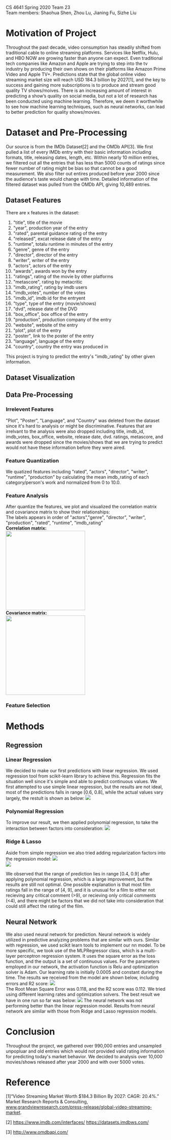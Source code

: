 CS 4641 Spring 2020 Team 23  
Team members: Shaohua Shen, Zhou Lu, Jianing Fu, Sizhe Liu

# Motivation of Project

Throughout the past decade, video consumption has steadily shifted from traditional cable to online streaming platforms. Services like Netflix, Hulu, and HBO NOW are growing faster than anyone can expect. Even traditional tech companies like Amazon and Apple are trying to step into the tv industry by producing their own shows on their platforms like Amazon Prime Video and Apple TV+. Predictions state that the global online video streaming market size will reach USD 184.3 billion by 2027[1], and the key to success and gaining more subscriptions is to produce and stream good quality TV shows/moives. There is an increasing amount of interest in predicting a show’s quality on social media, but not a lot of research has been conducted using machine learning. Therefore, we deem it worthwhile to see how machine learning techniques, such as neural networks, can lead to better prediction for quality shows/movies.


# Dataset and Pre-Processing
Our source is from the IMDb Dataset[2] and the OMDb API[3]. We first pulled a list of every IMDb entry with their basic information including formats, title, releasing dates, length, etc. Within nearly 10 million entries, we filtered out all the entries that has less than 5000 counts of ratings since fewer number of rating might be bias so that cannot be a good measurement. We also filter out entires produced before year 2000 since the audience's taste would change with time.
Detailed information of the filtered dataset was pulled from the OMDb API, giving 10,489 entries.

## Dataset Features
There are x features in the dataset:
1. "title", title of the movie
2. "year", production year of the entry
3. "rated", parental guidance rating of the entry
4. "released", excat release date of the entry
5. "runtime", totalu runtime in minutes of the entry
6. "genre", genre of the entry
7. "director", director of the entry
8. "writer", writer of the entry
9. "actors", actors of the entry
10. "awards", awards won by the entry
11. "ratings", rating of the movie by other platforms
12. "metascore", rating by metacritic
13. "imdb_rating", rating by imdb users
14. "imdb_votes", number of the votes
15. "imdb_id", imdb id for the entryent
16. "type", type of the entry (movie/shows)
17. "dvd", release date of the DVD
18. "box_office", box office of the entry
19. "production", production company of the entry 
20. "website", website of the entry
21. "plot", plot of the entry
22. "poster", link to the poster of the entry
23. "language", language of the entry 
24. "country", country the entry was produced in 

This project is trying to predict the entry's "imdb_rating" by other given information.

## Dataset Visualization
## Data Pre-Processing
### Irrelevent Features
"Plot", "Poster", "Language", and "Country" was deleted from the dataset since it's hard to analysis or might be discriminative.
Features that are irrelvant to the analysis were also dropped including title, imdb_id, imdb_votes, box_office, website, release date, dvd.
ratings, metascore, and awards were dropped since the movies/shows that we are trying to predict would not have these information before they were aired.

### Feature Quantization 
We quatized features including "rated", "actors", "director", "writer", "runtime", "production" by calculating the mean imdb_rating of each category/person's work and normalized from 0 to 10.0.

### Feature Analysis
After quantize the features, we plot and visualized the correlation matrix and covariance matrix to show their relationships:  
The labels appears in order of "actors","genre", "director", "writer", "production", "rated", "runtime", "imdb_rating"  
**Correlation matrix:  
<img src="img/cor_mat.png" width="250">  
Covariance matrix:**  
<img src="img/cov_mat.png" width="250">  

### Feature Selection


# Methods
## Regression
### Linear Regression
We decided to make our first predictions with linear regression. We used regression tool from scikit-learn library to achieve this. Regression fits the situation well since it's simple and able to predict continuous values. We first attempted to use simple linear regression, but the results are not ideal, most of the predictions falls in range [0.6, 0.8], while the actual values vary largely, the restult is shown as below:
![](img/linear.png)  
### Polynomial Regression
To improve our result, we then applied polynomial regression, to take the interaction between factors into consideration:
![](img/poly.png)  
### Ridge & Lasso
Aside from simple regression we also tried adding regularization factors into the regression model:
![](img/ridge.png)  
![](img/lasso.png)

We observed that the range of prediction lies in range [0.4, 0.9] after applying polynomial regression, which is a large improvement, but the results are still not optimal. One possible explanation is that most film ratings fall in the range of [4, 9], and it is unusual for a film to either not recieving any critical comment (>9), or recieving only critical comments (<4), and there might be factors that we did not take into consideration that could still affect the rating of the film.
## Neural Network
We also used neural network for prediction. Neural network is widely utilized in predictive analyzing problems that are similar with ours. Similar with regression, we used scikit learn tools to implement our nn model. To be more specific, we took use of the MLPRegressor class, which is a multi-layer perceptron regression system. It uses the square error as the loss function, and the output is a set of continuous values. For the parameters employed in our network, the activation function is Relu and optimization solver is Adam. Our learning rate is initially 0.0005 and constant during the time. The results we received from the model are shown below, including errors and R2 score:
![](img/nn.png)  
The Root Mean Square Error was 0.118, and the R2 score was 0.112. We tried using different learning rates and optimization solvers. The best result we have in one run so far was below:
![](img/Neuralresult.png) 
The neural network was not performing better than the linear regression model. Results from neural network are similar with those from Ridge and Lasso regression models.

# Conclusion
Throughout the project, we gathered over 990,000 entries and unsampled unpopluar and old entries which would not provided valid rating information for predicting today's market behavior. We decided to analysis over 10,000 movies/shows released after year 2000 and with over 5000 votes. 



# Reference

[1]“Video Streaming Market Worth $184.3 Billion By 2027: CAGR: 20.4%.” Market Research Reports & Consulting, www.grandviewresearch.com/press-release/global-video-streaming-market.

[2] https://www.imdb.com/interfaces/  https://datasets.imdbws.com/

[3] http://www.omdbapi.com/
